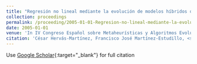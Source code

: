 ```yaml
---
title: "Regresión no lineal mediante la evolución de modelos híbridos de redes neuronales"
collection: proceedings
permalink: /proceeding/2005-01-01-Regresion-no-lineal-mediante-la-evolucion-de-modelos-hibridos-de-redes-neuronales
date: 2005-01-01
venue: 'In IV Congreso Español sobre Metaheurísticas y Algoritmos Evolutivos y Bioinspirados (MAEB05)'
citation: 'César Hervás-Martínez, Francisco José Martínez-Estudillo, <strong>Pedro Antonio Gutiérrez</strong>, A. Ruiz, &quot;Regresión no lineal mediante la evolución de modelos híbridos de redes neuronales.&quot; In IV Congreso Español sobre Metaheurísticas y Algoritmos Evolutivos y Bioinspirados (MAEB05), 2005, pp.333--340.'
---
```

Use [Google Scholar](https://scholar.google.com/scholar?q=Regresion+no+lineal+mediante+la+evolucion+de+modelos+hibridos+de+redes+neuronales){:target="_blank"} for full citation